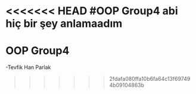 <<<<<<< HEAD
 #OOP Group4
abi
hiç
bir
şey 
anlamaadım
=======
# OOP Group4
-Tevfik Han Parlak
>>>>>>> 2fdafa080ffa10b6fa64c13f697494b09104863b
